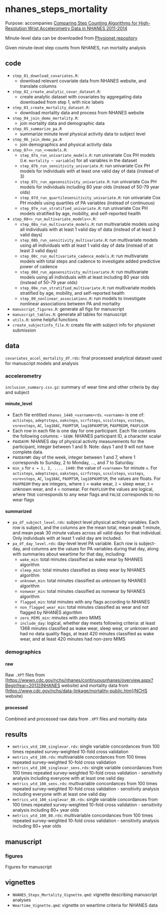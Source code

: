 # nhanes_steps_mortality

Purpose: accompanies [Comparing Step Counting Algorithms for High-Resolution Wrist Accelerometry Data in NHANES 2011-2014](https://pubmed.ncbi.nlm.nih.gov/39589008/)

Minute-level data can be downloaded from [Physionet repository](https://physionet.org/content/minute-level-step-count-nhanes/1.0.0/)

Given minute-level step counts from NHANES, run mortality analysis 

## code

- `step_01_download_covariates.R`: 
  - download relevant covariate data from NHANES website, and translate columns
- `step_02_create_analytic_covar_dataset.R`: 
  - create analytic dataset with covariates by aggregating data downloaded from step 1, with nice labels 
- `step_03_create_mortality_dataset.R`: 
  - download mortality data and process from NHANES website
- `step_04_join_demo_mortality.R`:
  - join mortality data and demographic data 
- `step_05_summarize_pa.R`
  - summarize minute level physical activity data to subject level
- `step_06_join_demo_pa.R`
  - join demographics and physical activity data
- `step_07<>_run_<>models.R`:
  - `step_07a_run_univariate_models.R`: run univariate Cox PH models (i.e. `mortality ~ variable`) for all variables in the dataset
  - `step_07b_run_sensitivity_univariate.R`: run univariate Cox PH models for individuals with at least one valid day of data (instead of 3)
  - `step_07c_run_agesensitivity_univariate.R`: run univariate Cox PH models for individuals including 80 year olds (instead of 50-79 year olds)
  - `step_07d_run_quartilesensitivity_univariate.R`: run univariate Cox PH models using quartiles of PA variables (instead of continuous)
  - `step_07e_run_stratified_univariate.R`: run univariate Cox PH models stratified by age, mobility, and self-reported health
- `step_08<>_run_multivariate_models<>.R`: 
  - `step_08a_run_multivarate_models.R`: run multivariable models using all individuals with at least 1 valid day of data (instead of at least 3 valid days) 
  - `step_08b_run_sensitivity_multivariate.R`: run multivariate models using all individuals with at least 1 valid day of data (instead of at least 3 valid days) 
  - `step_08c_run_multivariate_cadence_models.R`: run multivariate models with total steps and cadence to investigate added predictive power of cadence
  - `step_08d_run_agesensitivity_multivariate.R`: run multivariate models using all individuals with at least including 80 year olds (instead of 50-79 year olds)
  - `step_08e_run_stratified_multivariate.R`: run multivariate models stratified by age, mobility, and self-reported health
  - `step_09_nonlinear_associations.R`: run models to investigate nonlinear associations between PA and mortality
- `manuscript_figures.R`: generate all figs for manuscript
- `manuscript_tables.R`: generate all tables for manuscript 
- `utils.R`: some helpful functions 
- `create_subjectinfo_file.R`: create file with subject info for physionet submission 
  
## data 

`covariates_accel_mortality_df.rds`: final processed analytical dataset used for manuscript models and analysis 

### accelerometry
 `inclusion_summary.csv.gz`: summary of wear time and other criteria by day and subject 
 
#### minute_level

-   Each file entitled `nhanes_1440_<varname>rds`. `<varname>` is one of: `actisteps`, `adeptsteps`, `oaksteps`, `scrfsteps`, `scsslsteps`, `vssteps`, `vsrevsteps`, `AC`, `log10AC`, `PAXMTSM`, `log10PAXMTSM`, `PAXPREDM`, `PAXFLGSM`
-   Each row in each file is one day for one participant. Each file contains the following columns: - `SEQN`: NHANES participant ID, a character scalar
-   `PAXDAYM`: NHANES day of physical activity measurements for the participant, integer between 1 and 9. Note: days 1 and 9 will not have complete data.
-   `PAXDAYWM`: day of the week, integer between 1 and 7, where 1 corresponds to Sunday, 2 to Monday, ..., and 7 to Saturday.
-   `min_x` for `x = 1, 2, ..., 1440`: the value of `<varname>` for minute `x`. For `actisteps`, `adeptsteps`, `oaksteps`, `scrfsteps`, `scsslsteps`, `vssteps`, `vsrevsteps`, `AC`, `log10AC`, `PAXMTSM`, `log10PAXMTSM`, the values are floats. For `PAXPREDM` they are integers, where `1` = wake wear, `2` = sleep wear, `3` = unknown wear, and `4` = nonwear. For `PAXFLGSM` the values are logical, where `TRUE` corresponds to any wear flags and `FALSE` corresponds to no wear flags

#### summarized 

- `pa_df_subject_level.rds`: subject level physical activity variables. Each row is subject, and the columns are the mean total, mean peak 1 minute, and mean peak 30 minute values across all valid days for that individual. Only individuals with at least 1 valid day are included. 
- `pa_df_day_level.rds`: day-level level PA variable. Each row is subject-day, and columns are the values for PA variables during that day, along with summaries about weartime for that day, including:
  - `wake_min`: total minutes classified as wake wear by NHANES algorithm
  - `sleep_min`: total minutes classified as sleep wear by NHANES algorithm
  - `unknown_min`: total minutes classified as unknown by NHANES algorithm
  - `nonwear_min`: total minutes classified as nonwear by NHANES algorithm
  - `flagged_min`: total minutes with any flags according to NHANES
  - `non_flagged_wear_min`: total minutes classified as wear and not flagged by NHANES algorithm
  - `zero_MIMS_min`: minutes with zero MIMS
  - `include_day`: logical, whether day meets following criteria: at least 1368 minutes classified as wake wear, sleep wear, or unknown and had no data quality flags, at least 420 minutes classified as wake wear, and at least 420 minutes had non-zero MIMS


### demographics 
#### raw
Raw `.XPT` files from [https://wwwn.cdc.gov/nchs/nhanes/continuousnhanes/overview.aspx?BeginYear=2013](NHANES website) and mortality data from [https://www.cdc.gov/nchs/data-linkage/mortality-public.htm](NCHS website)
#### processed 
Combined and processed raw data from `.XPT` files and mortality data 


## results 
- `metrics_wtd_100_singlevar.rds`: single variable concordances from 100 times repeated survey-weighted 10-fold cross validation 
- `metrics_wtd_100.rds`: multivariable concordances from 100 times repeated survey-weighted 10-fold cross validation
- `metrics_wtd_100_singlevar_sens.rds`: single variable concordances from 100 times repeated survey-weighted 10-fold cross validation - sensitivity analysis including everyone with at least one valid day 
- `metrics_wtd_100_sens.rds`: multivariable concordances from 100 times repeated survey-weighted 10-fold cross validation - sensitivity analysis including everyone with at least one valid day 
- `metrics_wtd_100_singlevar_80.rds`: single variable concordances from 100 times repeated survey-weighted 10-fold cross validation - sensitivity analysis including 80+ year olds 
- `metrics_wtd_100_80.rds`: multivariable concordances from 100 times repeated survey-weighted 10-fold cross validation - sensitivity analysis including 80+ year olds 

## manuscript
### figures
Figures for manuscript 

## vignettes
- `NHANES_Steps_Mortality_Vignette.qmd`: vignette describing manuscript analyses 
- `Weartime_Vignette.qmd`: vignette on weartime criteria for NHANES data

